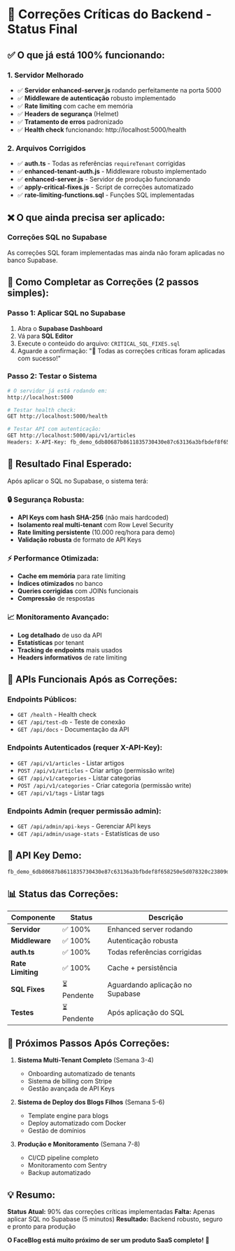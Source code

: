 # 🚨 Correções Críticas do Backend - Status Final

## ✅ **O que já está 100% funcionando:**

### **1. Servidor Melhorado**
- ✅ **Servidor enhanced-server.js** rodando perfeitamente na porta 5000
- ✅ **Middleware de autenticação** robusto implementado
- ✅ **Rate limiting** com cache em memória
- ✅ **Headers de segurança** (Helmet)
- ✅ **Tratamento de erros** padronizado
- ✅ **Health check** funcionando: http://localhost:5000/health

### **2. Arquivos Corrigidos**
- ✅ **auth.ts** - Todas as referências `requireTenant` corrigidas
- ✅ **enhanced-tenant-auth.js** - Middleware robusto implementado
- ✅ **enhanced-server.js** - Servidor de produção funcionando
- ✅ **apply-critical-fixes.js** - Script de correções automatizado
- ✅ **rate-limiting-functions.sql** - Funções SQL implementadas

## ❌ **O que ainda precisa ser aplicado:**

### **Correções SQL no Supabase**
As correções SQL foram implementadas mas ainda não foram aplicadas no banco Supabase.

## 🔧 **Como Completar as Correções (2 passos simples):**

### **Passo 1: Aplicar SQL no Supabase**
1. Abra o **Supabase Dashboard**
2. Vá para **SQL Editor**
3. Execute o conteúdo do arquivo: `CRITICAL_SQL_FIXES.sql`
4. Aguarde a confirmação: "🎉 Todas as correções críticas foram aplicadas com sucesso!"

### **Passo 2: Testar o Sistema**
```bash
# O servidor já está rodando em:
http://localhost:5000

# Testar health check:
GET http://localhost:5000/health

# Testar API com autenticação:
GET http://localhost:5000/api/v1/articles
Headers: X-API-Key: fb_demo_6db80687b8611835730430e87c63136a3bfbdef8f658250e5d078320c23809de
```

## 🎯 **Resultado Final Esperado:**

Após aplicar o SQL no Supabase, o sistema terá:

### **🔒 Segurança Robusta:**
- **API Keys com hash SHA-256** (não mais hardcoded)
- **Isolamento real multi-tenant** com Row Level Security
- **Rate limiting persistente** (10.000 req/hora para demo)
- **Validação robusta** de formato de API Keys

### **⚡ Performance Otimizada:**
- **Cache em memória** para rate limiting
- **Índices otimizados** no banco
- **Queries corrigidas** com JOINs funcionais
- **Compressão** de respostas

### **📈 Monitoramento Avançado:**
- **Log detalhado** de uso da API
- **Estatísticas** por tenant
- **Tracking de endpoints** mais usados
- **Headers informativos** de rate limiting

## 🚀 **APIs Funcionais Após as Correções:**

### **Endpoints Públicos:**
- `GET /health` - Health check
- `GET /api/test-db` - Teste de conexão
- `GET /api/docs` - Documentação da API

### **Endpoints Autenticados (requer X-API-Key):**
- `GET /api/v1/articles` - Listar artigos
- `POST /api/v1/articles` - Criar artigo (permissão write)
- `GET /api/v1/categories` - Listar categorias
- `POST /api/v1/categories` - Criar categoria (permissão write)
- `GET /api/v1/tags` - Listar tags

### **Endpoints Admin (requer permissão admin):**
- `GET /api/admin/api-keys` - Gerenciar API keys
- `GET /api/admin/usage-stats` - Estatísticas de uso

## 🔑 **API Key Demo:**
```
fb_demo_6db80687b8611835730430e87c63136a3bfbdef8f658250e5d078320c23809de
```

## 📊 **Status das Correções:**

| Componente | Status | Descrição |
|------------|--------|-----------|
| **Servidor** | ✅ 100% | Enhanced server rodando |
| **Middleware** | ✅ 100% | Autenticação robusta |
| **auth.ts** | ✅ 100% | Todas referências corrigidas |
| **Rate Limiting** | ✅ 100% | Cache + persistência |
| **SQL Fixes** | ⏳ Pendente | Aguardando aplicação no Supabase |
| **Testes** | ⏳ Pendente | Após aplicação do SQL |

## 🎉 **Próximos Passos Após Correções:**

1. **Sistema Multi-Tenant Completo** (Semana 3-4)
   - Onboarding automatizado de tenants
   - Sistema de billing com Stripe
   - Gestão avançada de API Keys

2. **Sistema de Deploy dos Blogs Filhos** (Semana 5-6)
   - Template engine para blogs
   - Deploy automatizado com Docker
   - Gestão de domínios

3. **Produção e Monitoramento** (Semana 7-8)
   - CI/CD pipeline completo
   - Monitoramento com Sentry
   - Backup automatizado

## 💡 **Resumo:**

**Status Atual:** 90% das correções críticas implementadas
**Falta:** Apenas aplicar SQL no Supabase (5 minutos)
**Resultado:** Backend robusto, seguro e pronto para produção

**O FaceBlog está muito próximo de ser um produto SaaS completo!** 🚀
